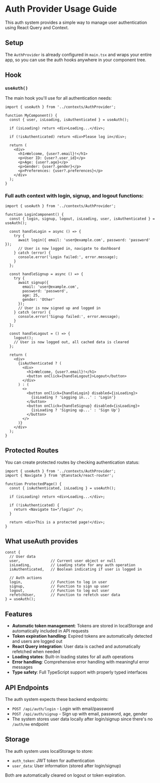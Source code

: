 # Auth Provider Usage Guide

This auth system provides a simple way to manage user authentication using React Query and Context.

## Setup

The `AuthProvider` is already configured in `main.tsx` and wraps your entire app, so you can use the auth hooks anywhere in your component tree.

## Hook

### `useAuth()`
The main hook you'll use for all authentication needs:

```tsx
import { useAuth } from '../contexts/AuthProvider';

function MyComponent() {
  const { user, isLoading, isAuthenticated } = useAuth();

  if (isLoading) return <div>Loading...</div>;
  
  if (!isAuthenticated) return <div>Please log in</div>;

  return (
    <div>
      <h1>Welcome, {user?.email}!</h1>
      <p>User ID: {user?.user_id}</p>
      <p>Age: {user?.age}</p>
      <p>Gender: {user?.gender}</p>
      <p>Preferences: {user?.preferences}</p>
    </div>
  );
}
```

### Full auth context with login, signup, and logout functions:

```tsx
import { useAuth } from '../contexts/AuthProvider';

function LoginComponent() {
  const { login, signup, logout, isLoading, user, isAuthenticated } = useAuth();

  const handleLogin = async () => {
    try {
      await login({ email: 'user@example.com', password: 'password' });
      // User is now logged in, navigate to dashboard
    } catch (error) {
      console.error('Login failed:', error.message);
    }
  };

  const handleSignup = async () => {
    try {
      await signup({ 
        email: 'user@example.com', 
        password: 'password',
        age: 25,
        gender: 'Other'
      });
      // User is now signed up and logged in
    } catch (error) {
      console.error('Signup failed:', error.message);
    }
  };

  const handleLogout = () => {
    logout();
    // User is now logged out, all cached data is cleared
  };

  return (
    <div>
      {isAuthenticated ? (
        <div>
          <h1>Welcome, {user?.email}!</h1>
          <button onClick={handleLogout}>Logout</button>
        </div>
      ) : (
        <>
          <button onClick={handleLogin} disabled={isLoading}>
            {isLoading ? 'Logging in...' : 'Login'}
          </button>
          <button onClick={handleSignup} disabled={isLoading}>
            {isLoading ? 'Signing up...' : 'Sign Up'}
          </button>
        </>
      )}
    </div>
  );
}
```

## Protected Routes

You can create protected routes by checking authentication status:

```tsx
import { useAuth } from '../contexts/AuthProvider';
import { Navigate } from '@tanstack/react-router';

function ProtectedPage() {
  const { isAuthenticated, isLoading } = useAuth();

  if (isLoading) return <div>Loading...</div>;
  
  if (!isAuthenticated) {
    return <Navigate to="/login" />;
  }

  return <div>This is a protected page!</div>;
}
```

## What useAuth provides

```tsx
const {
  // User data
  user,              // Current user object or null
  isLoading,         // Loading state for any auth operation
  isAuthenticated,   // Boolean indicating if user is logged in
  
  // Auth actions
  login,             // Function to log in user
  signup,            // Function to sign up user
  logout,            // Function to log out user
  refetchUser,       // Function to refetch user data
} = useAuth();
```

## Features

- **Automatic token management**: Tokens are stored in localStorage and automatically included in API requests
- **Token expiration handling**: Expired tokens are automatically detected and users are logged out
- **React Query integration**: User data is cached and automatically refetched when needed
- **Loading states**: Built-in loading states for all auth operations
- **Error handling**: Comprehensive error handling with meaningful error messages
- **Type safety**: Full TypeScript support with properly typed interfaces

## API Endpoints

The auth system expects these backend endpoints:
- `POST /api/auth/login` - Login with email/password
- `POST /api/auth/signup` - Sign up with email, password, age, gender
- The system stores user data locally after login/signup since there's no `/auth/me` endpoint

## Storage

The auth system uses localStorage to store:
- `auth_token`: JWT token for authentication
- `user_data`: User information (stored after login/signup)

Both are automatically cleared on logout or token expiration. 
